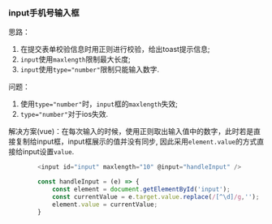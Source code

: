 ### input手机号输入框
思路：
1. 在提交表单校验信息时用正则进行校验，给出toast提示信息;
2. `input`使用`maxlength`限制最大长度;
3. `input`使用`type="number"`限制只能输入数字.

问题：
1. 使用`type="number"`时，`input`框的`maxlength`失效;
2. `type="number"`对于ios失效.

解决方案(vue)：在每次输入的时候，使用正则取出输入值中的数字，此时若是直接复制给input框，input框展示的值并没有同步,
因此采用`element.value`的方式直接给input设置`value`.

```javascript
        <input id="input" maxlength="10" @input="handleInput" />
```

```javascript
        const handleInput = (e) => {
            const element = document.getElementById('input');
            const currentValue = e.target.value.replace(/[^\d]/g,'');
            element.value = currentValue;
        }
```
